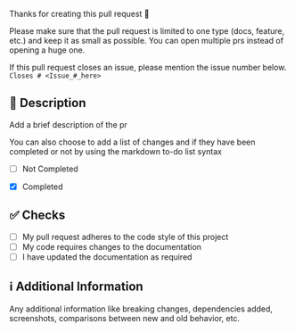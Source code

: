 
Thanks for creating this pull request 🤗

Please make sure that the pull request is limited to one type (docs, feature, etc.) and keep it as small as possible. You can open multiple prs instead of opening a huge one.

If this pull request closes an issue, please mention the issue number below.  
`Closes # <Issue_#_here>`

## 📑 Description
Add a brief description of the pr

You can also choose to add a list of changes and if they have been completed or not by using the markdown to-do list syntax
- [ ] Not Completed
- [x] Completed


## ✅ Checks
<!-- Make sure your pr passes the CI checks and do check the following fields as needed - -->
- [ ] My pull request adheres to the code style of this project
- [ ] My code requires changes to the documentation
- [ ] I have updated the documentation as required
<!-- - [ ] All the tests have passed -->

## ℹ Additional Information
Any additional information like breaking changes, dependencies added, screenshots, comparisons between new and old behavior, etc.
